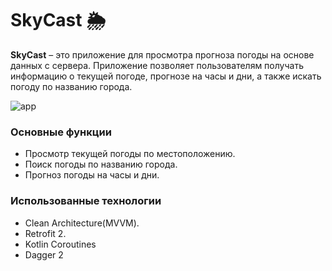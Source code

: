 # SkyCast 🌦️

**SkyCast** – это приложение для просмотра прогноза погоды на основе данных с сервера. Приложение позволяет пользователям получать информацию о текущей погоде, прогнозе на часы и дни, а также искать погоду по названию города.

![app](https://github.com/NikitaDediukhin/SkyCast/assets/90951528/aaee0da7-4694-4f92-9c5c-dd91552db7ad)

### Основные функции
- Просмотр текущей погоды по местоположению.
- Поиск погоды по названию города.
- Прогноз погоды на часы и дни.
  
### Использованные технологии
- Clean Architecture(MVVM).
- Retrofit 2.
- Kotlin Coroutines
- Dagger 2
